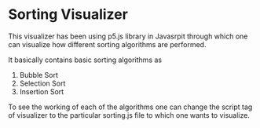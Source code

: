 # Sorting Visualizer

This visualizer has been using p5.js library in Javasrpit through which one can visualize how different sorting algorithms are performed.

It basically contains basic sorting algorithms as
  1. Bubble Sort
  2. Selection Sort
  3. Insertion Sort
  
To see the working of each of the algorithms one can change the script tag of visualizer to the particular sorting.js file to which one wants to visualize.
